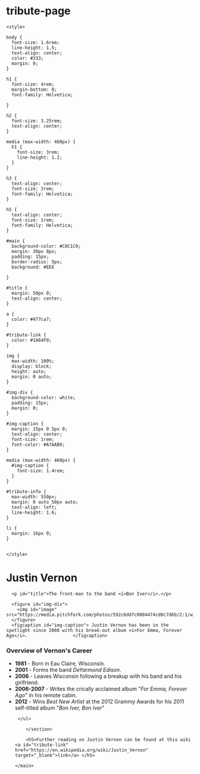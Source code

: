 # tribute-page
<!-- This is the tribute page for Justin Vernon
-->

<!DOCTYPE html>
<html>
  <head>
    <meta charset="UTF-8">
    <meta name="Tribute to Justin Vernon"     content="Tribute Website">

    <style>

    body {
      font-size: 1.6rem;
      line-height: 1.5;
      text-align: center;
      color: #333;
      margin: 0;
    }

    h1 {
      font-size: 4rem;
      margin-bottom: 0;
      font-family: Helvetica;

    }

    h2 {
      font-size: 3.25rem;
      text-align: center;
    }

    media (max-width: 460px) {
      h1 {
        font-size: 3rem;
        line-height: 1.2;
      }
    }

    h3 {
      text-align: center;
      font-size: 2rem;
      font-family: Helvetica;
    }

    h5 {
      text-align: center;
      font-size: 1rem;
      font-family: Helvetica;
    }

    #main {
      background-color: #C8C1C0;
      margin: 30px 8px;
      padding: 15px;
      border-radius: 5px;
      background: #EEE

    }

    #title {
      margin: 50px 0;
      text-align: center;
    }

    a {
      color: #477ca7;
    }

    #tribute-link {
      color: #1A64F0;
    }

    img {
      max-width: 100%;
      display: block;
      height: auto;
      margin: 0 auto;
    }

    #img-div {
      background-color: white;
      padding: 15px;
      margin: 0;
    }

    #img-caption {
      margin: 15px 0 5px 0;
      text-align: center;
      font-size: 1rem;
      font-color: #A7AAB0;
    }

    media (max-width: 460px) {
      #img-caption {
        font-size: 1.4rem;
      }
    }

    #tribute-info {
      max-width: 550px;
      margin: 0 auto 50px auto;
      text-align: left;
      line-height: 1.6;
    }

    li {
      margin: 16px 0;
    }
 

    </style>

  </head>

  <body>
    <main id="main">
      <h1 id="title"> Justin Vernon </h1>

      <p id="title">The front-man to the band <i>Bon Iver</i>.</p>

      <figure id="img-div">
        <img id="image" src="https://media.pitchfork.com/photos/592c6dd7c0084474cd0c7d6b/2:1/w_648/86f9142c.jpg"
      </figure>
      <figcaption id="img-caption"> Justin Vernon has been in the spotlight since 2008 with his break-out album <i>For Emma, Forever Ago</i>.                 </figcaption>

   <section id="main">
     <h3>Overview of Vernon's Career</h3>
     <ul id="tribute-info">
       <li> <b>1981</b> - Born in Eau Claire, Wisconsin.</li>
       <li> <b>2001</b> - Forms the band <i>DeYarmond Edison</i>.</li>
       <li> <b>2006</b> - Leaves Wisconsin following a breakup with his band and his girlfriend.</li>
       <li> <b>2006-2007</b> - Writes the crically acclaimed album "<i>For Emma, Forever Ago</i>" in his remote cabin. </li>
       <li> <b>2012</b> - Wins <i>Best New Artist</i> at the 2012 Grammy Awards for his 2011 self-titled album "<i>Bon Iver, Bon Iver</i>"</li>

     </ul>

        </section>

        <h5>Further reading on Justin Vernon can be found at this wiki <a id="tribute-link" href="https://en.wikipedia.org/wiki/Justin_Vernon" target="_blank">link</a> </h5>

    </main>


  </body>

</html>
